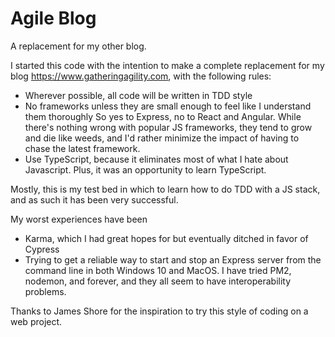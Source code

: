 Agile Blog
===========

A replacement for my other blog.

I started this code with the intention to make a complete replacement for my
blog https://www.gatheringagility.com, with the following rules:

* Wherever possible, all code will be written in TDD style
* No frameworks unless they are small enough to feel like I understand them thoroughly So yes to Express, no to React and Angular. While there's nothing wrong with popular JS frameworks, they tend to grow and die like weeds, and I'd rather minimize the impact of having to chase the latest framework.
* Use TypeScript, because it eliminates most of what I hate about Javascript. Plus, it was an opportunity to learn TypeScript.

Mostly, this is my test bed in which to learn how to do TDD with a JS stack, and as such it has been very successful. 

My worst experiences have been

* Karma, which I had great hopes for but eventually ditched in favor of Cypress
* Trying to get a reliable way to start and stop an Express server from the command line in both Windows 10 and MacOS. I have tried PM2, nodemon, and forever, and they all seem to have interoperability problems.

Thanks to James Shore for the inspiration to try this style of coding on a web project. 
